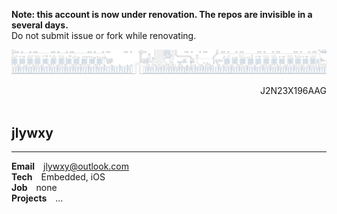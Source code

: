 <b>Note: this account is now under renovation. The repos are invisible in a several days.</b><br>
Do not submit issue or fork while renovating.<br>

<img src="github-header.png" /><br>
<div dir='rtl'>J2N23X196AAG</div><br>

## jlywxy <br>
- --
<b>Email</b>&emsp;jlywxy@outlook.com<br>
<b>Tech</b>&emsp;Embedded, iOS<br>
<b>Job</b>&emsp;none<br>
<b>Projects</b>&emsp;...<br>
